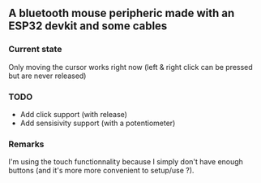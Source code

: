 
## A bluetooth mouse peripheric made with an ESP32 devkit and some cables

### Current state
Only moving the cursor works right now (left & right click can be pressed but are never released)

### TODO
- Add click support (with release)
- Add sensisivity support (with a potentiometer)

### Remarks
I'm using the touch functionnality because I simply don't have enough buttons (and it's more more convenient to setup/use ?).
